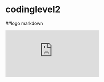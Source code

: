 # codinglevel2

##logo markdown

  ![logo markdown](https://pngtree.com/freepng/aesthetic-green-flower-logo-with-outline_6846064.html)
